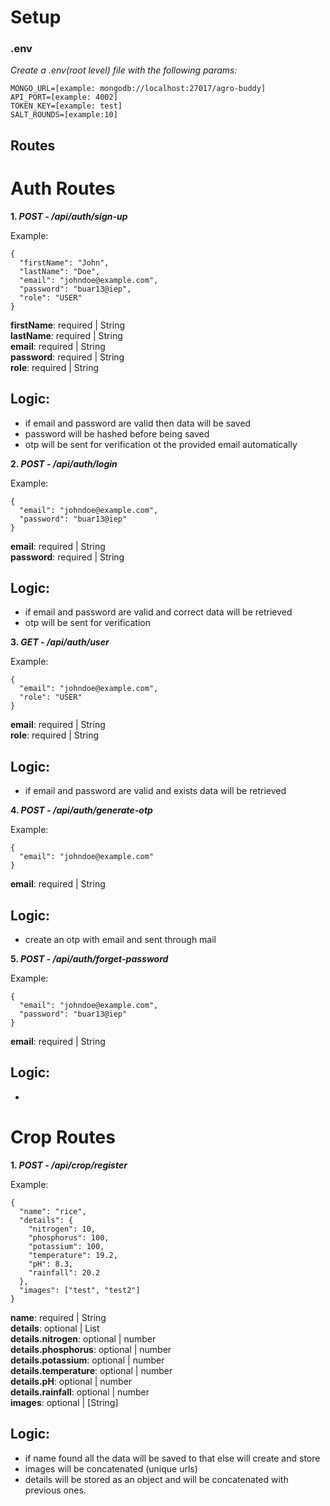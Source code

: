 # Setup

### .env

_Create a .env(root level) file with the following params:_

    MONGO_URL=[example: mongodb://localhost:27017/agro-buddy]
    API_PORT=[example: 4002]
    TOKEN_KEY=[example: test]
    SALT_ROUNDS=[example:10]

## Routes

# Auth Routes

**1. _POST - /api/auth/sign-up_**

Example:

```
{
  "firstName": "John",
  "lastName": "Doe",
  "email": "johndoe@example.com",
  "password": "buar13@iep",
  "role": "USER"
}
```

**firstName**: required | String <br>
**lastName**: required | String <br>
**email**: required | String <br>
**password**: required | String <br>
**role**: required | String <br>

<h2>Logic:</h2>

- if email and password are valid then data will be saved
- password will be hashed before being saved
- otp will be sent for verification ot the provided email automatically

**2. _POST - /api/auth/login_**

Example:

```
{
  "email": "johndoe@example.com",
  "password": "buar13@iep"
}
```

**email**: required | String <br>
**password**: required | String <br>

<h2>Logic:</h2>

- if email and password are valid and correct data will be retrieved
- otp will be sent for verification

**3. _GET - /api/auth/user_**

Example:

```
{
  "email": "johndoe@example.com",
  "role": "USER"
}
```

**email**: required | String <br>
**role**: required | String <br>

<h2>Logic:</h2>

- if email and password are valid and exists data will be retrieved

**4. _POST - /api/auth/generate-otp_**

Example:

```
{
  "email": "johndoe@example.com"
}
```

**email**: required | String <br>

<h2>Logic:</h2>

- create an otp with email and sent through mail

**5. _POST - /api/auth/forget-password_**

Example:

```
{
  "email": "johndoe@example.com",
  "password": "buar13@iep"
}
```

**email**: required | String <br>

<h2>Logic:</h2>

- 

# Crop Routes

**1. _POST - /api/crop/register_**

Example:

```
{
  "name": "rice",
  "details": {
    "nitrogen": 10,
    "phosphorus": 100,
    "potassium": 100,
    "temperature": 19.2,
    "pH": 8.3,
    "rainfall": 20.2
  },
  "images": ["test", "test2"]
}
```


**name**: required | String <br>
**details**: optional | List <br>
**details.nitrogen**: optional | number <br>
**details.phosphorus**: optional | number <br>
**details.potassium**: optional | number <br>
**details.temperature**: optional | number <br>
**details.pH**: optional | number <br>
**details.rainfall**: optional | number <br>
**images**: optional | [String] <br>


<h2>Logic:</h2>

- if name found all the data will be saved to that else will create and store
- images will be concatenated (unique urls)
- details will be stored as an object and will be concatenated with previous ones.
